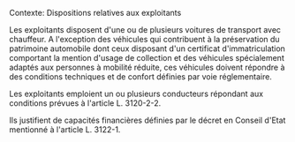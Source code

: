 Contexte: Dispositions relatives aux exploitants

Les exploitants disposent d'une ou de plusieurs voitures de transport avec chauffeur. A l'exception des véhicules qui contribuent à la préservation du patrimoine automobile dont ceux disposant d'un certificat d'immatriculation comportant la mention d'usage de collection et des véhicules spécialement adaptés aux personnes à mobilité réduite, ces véhicules doivent répondre à des conditions techniques et de confort définies par voie réglementaire.

Les exploitants emploient un ou plusieurs conducteurs répondant aux conditions prévues à l'article L. 3120-2-2.

Ils justifient de capacités financières définies par le décret en Conseil d'Etat mentionné à l'article L. 3122-1.